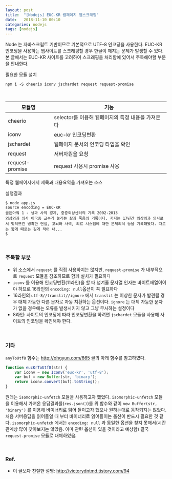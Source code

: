 ```yaml
---
layout: post
title:  "[Nodejs] EUC-KR 웹페이지 웹스크래핑"
date:   2018-11-10 00:10
categories: nodejs
tags: [nodejs]
---
```

Node 는 자바스크립트 기반이므로 기본적으로 UTF-8 인코딩을 사용한다. EUC-KR 인코딩을 사용하는 웹사이트를 스크래핑할 경우 한글이 깨지는 문제가 발생할 수 있다. 본 글에서는 EUC-KR 사이트를 고려하여 스크래핑을 처리함에 있어서 주목해야할 부분을 안내한다.

필요한 모듈 설치
```
npm i -S cheerio iconv jschardet request request-promise
```

<br>

모듈명 | 기능
--- | --- 
cheerio | selector를 이용해 웹페이지의 특정 내용을 가져온다
iconv | euc-kr 인코딩변환
jschardet | 웹페이지 문서의 인코딩 타입을 확인
request | 서버자원을 요청
request-promise | request 사용시 promise 사용


특정 웹페이지에서 제목과 내용요약을 가져오는 소스
<script src="https://gist.github.com/min9nim/74e1430cb645e2bdbbacd628caa6b5d6.js"></script>

실행결과
```
$ node app.js
source encoding = EUC-KR
골든아워 1 - 생과 사의 경계, 중증외상센터의 기록 2002-2013
외상외과 의사 이국종 교수가 눌러쓴 삶과 죽음의 기록이다. 저자는 17년간 외상외과 의사로서 맞닥뜨린 냉혹한 현실, 고뇌와 사색, 의료 시스템에 대한 문제의식 등을 기록해왔다. 때로는 짧게 때로는 길게 적어 내...
$
```

<br>

### 주목할 부분
- 위 소스에서 `request` 를 직접 사용하지는 않지만, `request-promise` 가 내부적으로 `request` 모듈을 참조하므로 함께 설치가 필요하다
- `iconv` 를 이용해 인코딩변환(11라인)을 할 때 넘겨줄 문자열 인자는 바이트배열이어야 하므로 16라인의 `encoding: null`옵션이 꼭 필요하다
- 16라인의 `utf-8//translit//ignore` 에서 `translit` 는 이상한 문자가 발견될 경우 대체 가능한 다른 문자로 자동 치환하는 옵션이다. `ignore` 는 대체 가능한 문자가 없을 경우에는 오류를 발생시키지 않고 그냥 무시하는 설정이다
- 8라인: 사이트의 인코딩에 따라 인코딩변환을 하려면 `jschardet` 모듈을 사용해 사이트의 인코딩을 확인해야 한다.



<br>

### 기타
`anyToUtf8` 함수는 http://ohgyun.com/665 글의 아래 함수를 참고하였다. 
```javascript
function eucKrToUtf8(str) {
    var iconv = new Iconv('euc-kr', 'utf-8');
    var buf = new Buffer(str, 'binary');
    return iconv.convert(buf).toString();
}
```
원래는 `isomorphic-unfetch` 모듈을 사용하고자 했었다. `isomorphic-unfetch` 모듈을 이용해서 가져온 응답결과를(`res.json()`)를 위 함수와 같이 `new Buffer(str, 'binary')` 를 이용해 바이너리로 읽어 들이고자 했으나 원하는대로 동작되지는 않았다. 처음 서버응답을 읽어들일 때 부터 바이너리로 읽어들이는 옵션이 반드시 필요한 것 같다.  `isomorphic-unfetch` 에서는 `encoding: null` 과 동일한 옵션을 찾지 못해서(시간관계상 많이 찾아보지는 않았음. 아마 관련 옵션이 있을 것이라고 예상함) 결국 `request-promise` 모듈로 대체하였음.

<br>

### Ref.
- 이 글보다 친절한 설명: http://victorydntmd.tistory.com/94